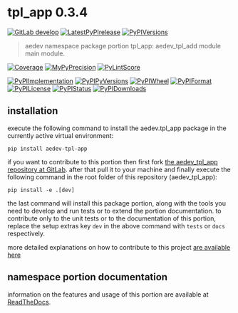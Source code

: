<!-- THIS FILE IS EXCLUSIVELY MAINTAINED by the project aedev.aedev V0.3.14 -->
<!-- THIS FILE IS EXCLUSIVELY MAINTAINED by the project aedev.tpl_namespace_root V0.3.10 -->
# tpl_app 0.3.4

[![GitLab develop](https://img.shields.io/gitlab/pipeline/aedev-group/aedev_tpl_app/develop?logo=python)](
    https://gitlab.com/aedev-group/aedev_tpl_app)
[![LatestPyPIrelease](
    https://img.shields.io/gitlab/pipeline/aedev-group/aedev_tpl_app/release0.3.3?logo=python)](
    https://gitlab.com/aedev-group/aedev_tpl_app/-/tree/release0.3.3)
[![PyPIVersions](https://img.shields.io/pypi/v/aedev_tpl_app)](
    https://pypi.org/project/aedev-tpl-app/#history)

>aedev namespace package portion tpl_app: aedev_tpl_add module main module.

[![Coverage](https://aedev-group.gitlab.io/aedev_tpl_app/coverage.svg)](
    https://aedev-group.gitlab.io/aedev_tpl_app/coverage/index.html)
[![MyPyPrecision](https://aedev-group.gitlab.io/aedev_tpl_app/mypy.svg)](
    https://aedev-group.gitlab.io/aedev_tpl_app/lineprecision.txt)
[![PyLintScore](https://aedev-group.gitlab.io/aedev_tpl_app/pylint.svg)](
    https://aedev-group.gitlab.io/aedev_tpl_app/pylint.log)

[![PyPIImplementation](https://img.shields.io/pypi/implementation/aedev_tpl_app)](
    https://gitlab.com/aedev-group/aedev_tpl_app/)
[![PyPIPyVersions](https://img.shields.io/pypi/pyversions/aedev_tpl_app)](
    https://gitlab.com/aedev-group/aedev_tpl_app/)
[![PyPIWheel](https://img.shields.io/pypi/wheel/aedev_tpl_app)](
    https://gitlab.com/aedev-group/aedev_tpl_app/)
[![PyPIFormat](https://img.shields.io/pypi/format/aedev_tpl_app)](
    https://pypi.org/project/aedev-tpl-app/)
[![PyPILicense](https://img.shields.io/pypi/l/aedev_tpl_app)](
    https://gitlab.com/aedev-group/aedev_tpl_app/-/blob/develop/LICENSE.md)
[![PyPIStatus](https://img.shields.io/pypi/status/aedev_tpl_app)](
    https://libraries.io/pypi/aedev-tpl-app)
[![PyPIDownloads](https://img.shields.io/pypi/dm/aedev_tpl_app)](
    https://pypi.org/project/aedev-tpl-app/#files)


## installation


execute the following command to install the
aedev.tpl_app package
in the currently active virtual environment:
 
```shell script
pip install aedev-tpl-app
```

if you want to contribute to this portion then first fork
[the aedev_tpl_app repository at GitLab](
https://gitlab.com/aedev-group/aedev_tpl_app "aedev.tpl_app code repository").
after that pull it to your machine and finally execute the
following command in the root folder of this repository
(aedev_tpl_app):

```shell script
pip install -e .[dev]
```

the last command will install this package portion, along with the tools you need
to develop and run tests or to extend the portion documentation. to contribute only to the unit tests or to the
documentation of this portion, replace the setup extras key `dev` in the above command with `tests` or `docs`
respectively.

more detailed explanations on how to contribute to this project
[are available here](
https://gitlab.com/aedev-group/aedev_tpl_app/-/blob/develop/CONTRIBUTING.rst)


## namespace portion documentation

information on the features and usage of this portion are available at
[ReadTheDocs](
https://aedev.readthedocs.io/en/latest/_autosummary/aedev.tpl_app.html
"aedev_tpl_app documentation").
